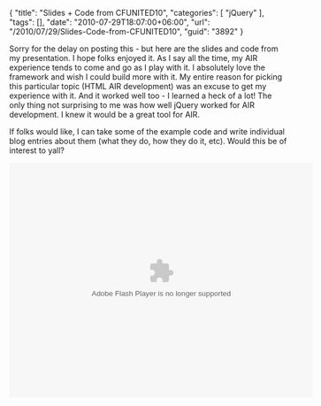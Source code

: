 {
	"title": "Slides + Code from CFUNITED10",
	"categories": [
		"jQuery"
	],
	"tags": [],
	"date": "2010-07-29T18:07:00+06:00",
	"url": "/2010/07/29/Slides-Code-from-CFUNITED10",
	"guid": "3892"
}

Sorry for the delay on posting this - but here are the slides and code from my presentation. I hope folks enjoyed it. As I say all the time, my AIR experience tends to come and go as I play with it. I absolutely love the framework and wish I could build more with it. My entire reason for picking this particular topic (HTML AIR development) was an excuse to get my experience with it. And it worked well too - I learned a heck of a lot! The only thing not surprising to me was how well jQuery worked for AIR development. I knew it would be a great tool for AIR.

<p>

If folks would like, I can take some of the example code and write individual blog entries about them (what they do, how they do it, etc). Would this be of interest to yall?

<p>

<object height="425" width="550"><param name="movie" value="http://slidesix.com/viewer/SlideSixViewer.swf?alias=AIR-Development-with-jQuery-and-ColdFusion" /><param name="menu" value="false"/><param name="scale" value="noScale"/><param name="allowFullScreen" value="true"/><param name="allowScriptAccess" value="always" /><param value="transparent" name="wmode" /><param value="quality" name="best" /><embed src="http://slidesix.com/viewer/SlideSixViewer.swf?alias=AIR-Development-with-jQuery-and-ColdFusion" allowscriptaccess="always" allowFullScreen="true" height="425" width="550" type="application/x-shockwave-flash" wmode="transparent" quality="best" /></object>